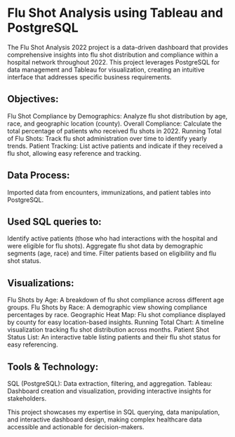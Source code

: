 # Flu Shot Analysis using Tableau and PostgreSQL

The Flu Shot Analysis 2022 project is a data-driven dashboard that provides comprehensive insights into flu shot distribution and compliance within a hospital network throughout 2022. This project leverages PostgreSQL for data management and Tableau for visualization, creating an intuitive interface that addresses specific business requirements.

## Objectives:
Flu Shot Compliance by Demographics: Analyze flu shot distribution by age, race, and geographic location (county).
Overall Compliance: Calculate the total percentage of patients who received flu shots in 2022.
Running Total of Flu Shots: Track flu shot administration over time to identify yearly trends.
Patient Tracking: List active patients and indicate if they received a flu shot, allowing easy reference and tracking.

## Data Process:
Imported data from encounters, immunizations, and patient tables into PostgreSQL.

## Used SQL queries to:
Identify active patients (those who had interactions with the hospital and were eligible for flu shots).
Aggregate flu shot data by demographic segments (age, race) and time.
Filter patients based on eligibility and flu shot status.

## Visualizations:
Flu Shots by Age: A breakdown of flu shot compliance across different age groups.
Flu Shots by Race: A demographic view showing compliance percentages by race.
Geographic Heat Map: Flu shot compliance displayed by county for easy location-based insights.
Running Total Chart: A timeline visualization tracking flu shot distribution across months.
Patient Shot Status List: An interactive table listing patients and their flu shot status for easy referencing.

## Tools & Technology:
SQL (PostgreSQL): Data extraction, filtering, and aggregation.
Tableau: Dashboard creation and visualization, providing interactive insights for stakeholders.

This project showcases my expertise in SQL querying, data manipulation, and interactive dashboard design, making complex healthcare data accessible and actionable for decision-makers.
